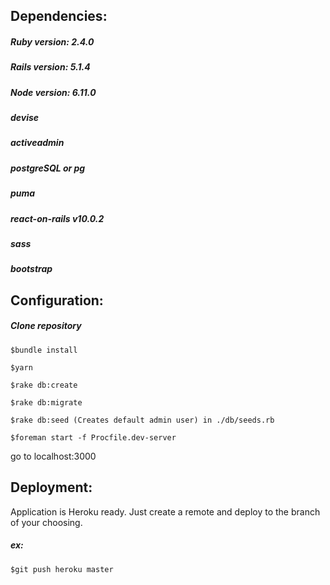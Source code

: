 ## Dependencies:
##### Ruby version: 2.4.0
##### Rails version: 5.1.4
##### Node version: 6.11.0
##### devise
##### activeadmin
##### postgreSQL or pg
##### puma
##### react-on-rails v10.0.2
##### sass
##### bootstrap

## Configuration:
##### Clone repository
`$bundle install`

`$yarn`

`$rake db:create`

`$rake db:migrate`

`$rake db:seed (Creates default admin user) in ./db/seeds.rb`

`$foreman start -f Procfile.dev-server`

go to localhost:3000


## Deployment:

Application is Heroku ready.  Just create a remote and deploy to the branch of your choosing.

##### ex:

`$git push heroku master`
